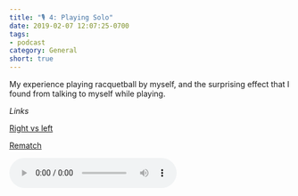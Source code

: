 ```yaml
---
title: "🎙 4: Playing Solo"
date: 2019-02-07 12:07:25-0700
tags:
- podcast
category: General
short: true
---
```


My experience playing racquetball by myself, and the surprising effect that I found from talking to myself while playing.

*Links*

[Right vs left](https://www.bennorris.com/2019/02/04/right-vs-left)

[Rematch](https://www.bennorris.com/2019/02/04/rematch)

<audio controls="controls" src="https://media.bennorris.com/images/bennorris/uploads/2019/c47487fa5e.mp3" />

